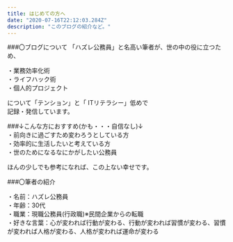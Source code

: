 ```yaml
---
title: はじめての方へ
date: "2020-07-16T22:12:03.284Z"
description: "このブログの紹介など。"
---
```


###〇ブログについて
「ハズレ公務員」と名高い筆者が、世の中の役に立つため、  

・業務効率化術  
・ライフハック術  
・個人的プロジェクト  
  
について「テンション」と「 ITリテラシー」低めで  
記録・発信しています。

###↓こんな方におすすめ(かも・・・自信なし)↓  
・前向きに過ごすため変わろうとしている方  
・効率的に生活したいと考えている方  
・世のためになるなにかがしたい公務員  

ほんの少しでも参考になれば、この上ない幸せです。

###〇筆者の紹介

・名前：ハズレ公務員  
・年齢：30代  
・職業：現職公務員(行政職)※民間企業からの転職  
・好きな言葉：心が変われば行動が変わる、行動が変われば習慣が変わる、習慣が変われば人格が変わる、人格が変われば運命が変わる
